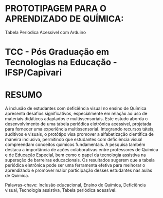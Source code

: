 # PROTOTIPAGEM PARA O APRENDIZADO DE QUÍMICA:
Tabela Periódica Acessível com Arduino

# TCC - Pós Graduação em Tecnologias na Educação - IFSP/Capivari


# RESUMO

A inclusão de estudantes com deficiência visual no ensino de Química apresenta desafios significativos, especialmente em relação ao uso de materiais didáticos adaptados e multissensoriais. Este estudo aborda o desenvolvimento de uma tabela periódica eletrônica acessível, projetada para fornecer uma experiência multissensorial. Integrando recursos táteis, auditivos e visuais, o protótipo visa promover a alfabetização científica de maneira inclusiva, permitindo que estudantes com deficiência visual compreendam conceitos químicos fundamentais. A pesquisa também destaca a importância de ações colaborativas entre professores de Química e de Educação Especial, bem como o papel da tecnologia assistiva na superação de barreiras educacionais. Os resultados sugerem que a tabela periódica eletrônica pode ser uma ferramenta efetiva para melhorar o aprendizado e promover maior participação desses estudantes nas aulas de Química.

Palavras-chave: Inclusão educacional, Ensino de Química, Deficiência visual, Tecnologia assistiva, Tabela periódica acessível.
